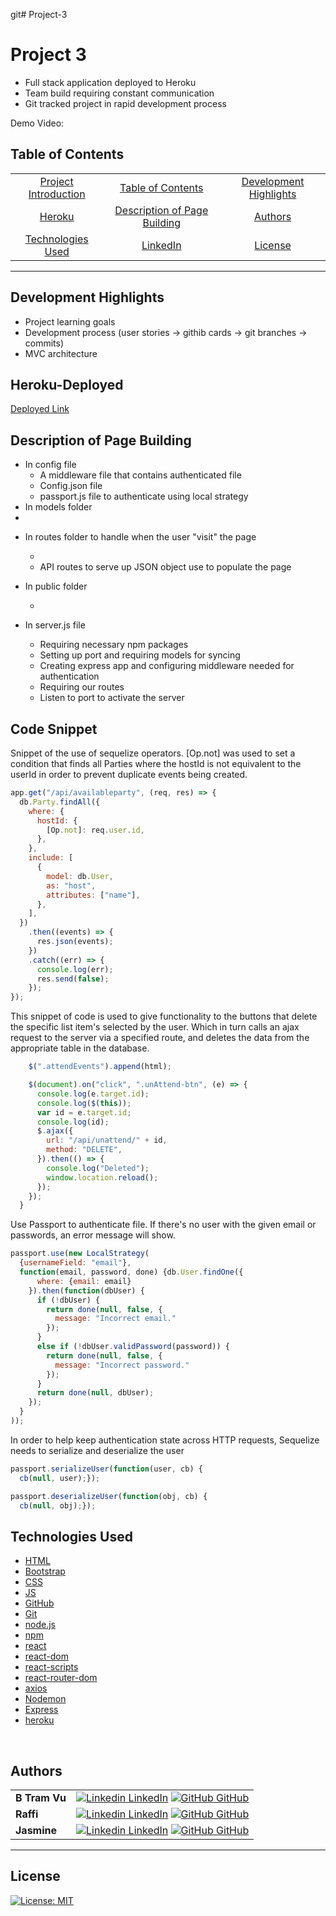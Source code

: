 git# Project-3
# Project 3


- Full stack application deployed to Heroku
- Team build requiring constant communication
- Git tracked project in rapid development process


Demo Video:


## Table of Contents

|                                         |                                                               |                                                  |
| :-------------------------------------: | :-----------------------------------------------------------: | :----------------------------------------------: |
|    [Project Introduction](#Yearbok)     |            [Table of Contents](#table-of-contents)            | [Development Highlights](development-highlights) |
|       [Heroku](#heroku-deployed)        | [Description of Page Building](#Description-of-Page-Building) |               [Authors](#authors)                |
| [Technologies Used](#Technologies-Used) |                     [LinkedIn](#LinkedIn)                     |               [License](#License)                |

---

## Development Highlights

- Project learning goals
- Development process (user stories -> githib cards -> git branches -> commits)
- MVC architecture

## Heroku-Deployed

[Deployed Link]()

## Description of Page Building

- In config file
   <ul> 
  <li> A middleware file that contains authenticated file
  <li> Config.json file
  <li> passport.js file to authenticate using local strategy 
  </li>
  </ul>
- In models folder
  <ul> 
 <li>
  </li> 
  </ul>

- In routes folder to handle when the user "visit" the page
  <ul> 
  <li> 
  <li> API routes to serve up JSON object use to populate the page 
  </li>
  </ul>

- In public folder
  <ul> 
  <li>
  </li>
   </ul>

- In server.js file
   <ul> 
  <li> Requiring necessary npm packages
  <li> Setting up port and requiring models for syncing
  <li> Creating express app and configuring middleware needed for authentication
  <li> Requiring our routes
  <li> Listen to port to activate the server 
  </li>
  </ul>

## Code Snippet

Snippet of the use of sequelize operators. [Op.not] was used to set a condition that finds all Parties where the hostId is not equivalent to the userId in order to prevent duplicate events being created.

```javascript
app.get("/api/availableparty", (req, res) => {
  db.Party.findAll({
    where: {
      hostId: {
        [Op.not]: req.user.id,
      },
    },
    include: [
      {
        model: db.User,
        as: "host",
        attributes: ["name"],
      },
    ],
  })
    .then((events) => {
      res.json(events);
    })
    .catch((err) => {
      console.log(err);
      res.send(false);
    });
});
```

This snippet of code is used to give functionality to the buttons that delete the specific list item's selected by the user. Which in turn calls an ajax request to the server via a specified route, and deletes the data from the appropriate table in the database.

```Javascript
    $(".attendEvents").append(html);

    $(document).on("click", ".unAttend-btn", (e) => {
      console.log(e.target.id);
      console.log($(this));
      var id = e.target.id;
      console.log(id);
      $.ajax({
        url: "/api/unattend/" + id,
        method: "DELETE",
      }).then(() => {
        console.log("Deleted");
        window.location.reload();
      });
    });
  }
```

Use Passport to authenticate file. If there's no user with the given email or passwords, an error message will show.

```Javascript
passport.use(new LocalStrategy(
  {usernameField: "email"},
  function(email, password, done) {db.User.findOne({
      where: {email: email}
    }).then(function(dbUser) {
      if (!dbUser) {
        return done(null, false, {
          message: "Incorrect email."
        });
      }
      else if (!dbUser.validPassword(password)) {
        return done(null, false, {
          message: "Incorrect password."
        });
      }
      return done(null, dbUser);
    });
  }
));
```

In order to help keep authentication state across HTTP requests, Sequelize needs to serialize and deserialize the user

```Javascript
passport.serializeUser(function(user, cb) {
  cb(null, user);});

passport.deserializeUser(function(obj, cb) {
  cb(null, obj);});
```

## Technologies Used

* [HTML](https://developer.mozilla.org/en-US/docs/Web/HTML)
* [Bootstrap](https://getbootstrap.com/)
* [CSS](https://developer.mozilla.org/en-US/docs/Web/CSS)
* [JS](https://www.javascript.com/)
* [GitHub](https://github.com/)
* [Git](https://git-scm.com/)
* [node.js](https://nodejs.org/en/)
* [npm](https://www.npmjs.com/)
* [react](https://reactjs.org/)
* [react-dom](https://reactjs.org/docs/react-dom.html)
* [react-scripts](https://www.npmjs.com/package/react-scripts)
* [react-router-dom](https://reactrouter.com/web/guides/quick-start)
* [axios](https://www.npmjs.com/package/axios)
* [Nodemon](https://www.npmjs.com/package/nodemon)
* [Express](https://www.npmjs.com/package/express)
* [heroku](https://dashboard.heroku.com/)        

<br>

## Authors

|               |                                                                                                                                                                                                              |
| ------------- | ------------------------------------------------------------------------------------------------------------------------------------------------------------------------------------------------------------ |
| **B Tram Vu** | [![Linkedin](https://i.stack.imgur.com/gVE0j.png) LinkedIn](https://www.linkedin.com/in/b-tram-vu-866250121/) [![GitHub](https://i.stack.imgur.com/tskMh.png) GitHub](https://github.com/vubao2303)          |
| **Raffi**     | [![Linkedin](https://i.stack.imgur.com/gVE0j.png) LinkedIn](https://www.linkedin.com/in/jaja-brown-a42261201/) [![GitHub](https://i.stack.imgur.com/tskMh.png) GitHub](https://github.com/jbrown827)         |
| **Jasmine**   | [![Linkedin](https://i.stack.imgur.com/gVE0j.png) LinkedIn](https://www.linkedin.com/in/ron-arjay-caluag-00b29b182/) [![GitHub](https://i.stack.imgur.com/tskMh.png) GitHub](https://github.com/ArjayCaluag) |


---

## License

[![License: MIT](https://img.shields.io/badge/License-MIT-yellow.svg)](https://opensource.org/licenses/MIT)